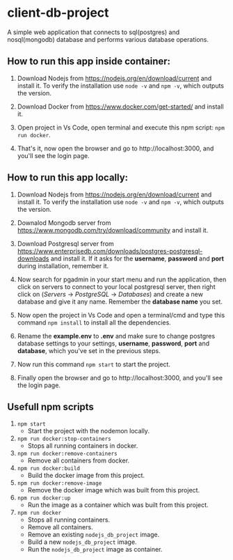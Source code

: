 # client-db-project

A simple web application that connects to sql(postgres) and nosql(mongodb) database and performs various database operations.

## How to run this app inside container:

1. Download Nodejs from https://nodejs.org/en/download/current and install it. To verify the installation use `node -v` and `npm -v`, which outputs the version.

2. Download Docker from https://www.docker.com/get-started/ and install it.

3. Open project in Vs Code, open terminal and execute this npm script: `npm run docker`.

4. That's it, now open the browser and go to http://localhost:3000, and you'll see the login page.

## How to run this app locally:

1. Download Nodejs from https://nodejs.org/en/download/current and install it. To verify the installation use `node -v` and `npm -v`, which outputs the version.

2. Downalod Mongodb server from https://www.mongodb.com/try/download/community and install it.

3. Download Postgresql server from https://www.enterprisedb.com/downloads/postgres-postgresql-downloads and install it. If it asks for the **username**, **password** and **port** during installation, remember it.

4. Now search for pgadmin in your start menu and run the application, then click on servers to connect to your local postgresql server, then right click on (_Servers_ -> _PostgreSQL_ -> _Databases_) and create a new database and give it any name. Remember the **database name** you set.

5. Now open the project in Vs Code and open a terminal/cmd and type this command `npm install` to install all the dependencies.

6. Rename the **example.env** to **.env** and make sure to change postgres database settings to your settings, **username**, **password**, **port** and **database**, which you've set in the previous steps.

7. Now run this command `npm start` to start the project.

8. Finally open the browser and go to http://localhost:3000, and you'll see the login page.

## Usefull npm scripts

1. `npm start`
   - Start the project with the nodemon locally.
2. `npm run docker:stop-containers`
   - Stops all running containers in docker.
3. `npm run docker:remove-containers`
   - Remove all containers from docker.
4. `npm run docker:build`
   - Build the docker image from this project.
5. `npm run docker:remove-image`
   - Remove the docker image which was built from this project.
6. `npm run docker:up`
   - Run the image as a container which was built from this project.
7. `npm run docker`
   - Stops all running containers.
   - Remove all containers.
   - Remove an existing `nodejs_db_project` image.
   - Build a new `nodejs_db_project` image.
   - Run the `nodejs_db_project` image as container.
